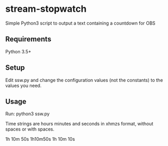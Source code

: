 # stream-stopwatch
Simple Python3 script to output a text containing a countdown for OBS

Requirements
------------
Python 3.5+

Setup
-----
Edit ssw.py and change the configuration values (not the constants) to the values you need.

Usage
-----
Run: python3 ssw.py <time string>

Time strings are hours minutes and seconds in xhmzs format, without spaces or with spaces.

1h
10m
50s
1h10m50s
1h 10m 10s